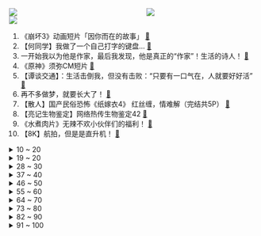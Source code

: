 <div >
	<a style="float:left;width:55%;" href = "https://github.com/anuraghazra/github-readme-stats">
	 <img src = "https://github-readme-stats.vercel.app/api?username=iuuuuuaena&theme=buefy&show_icons=true"/>
	</a>
	<a  style="float:right;width:45%" href = "https://github.com/anuraghazra/github-readme-stats">
	 <img  src="https://github-readme-stats.vercel.app/api/top-langs/?username=anuraghazra&layout=compact"/>
	</a>
	</div>

[![](https://img.shields.io/badge/jxd-@jxdgogogo.xyz-yellowgreen.svg)](https://www.jxdgogogo.xyz)<br>
1. 《崩坏3》动画短片「因你而在的故事」 [:link:](//www.bilibili.com/video/BV1fY4y1F7GL) <br>
2. 【何同学】我做了一个自己打字的键盘... [:link:](//www.bilibili.com/video/BV1W14y1b7Mq) <br>
3. 一开始我以为他是作家，最后我发现，他是真正的“作家”！生活的诗人！ [:link:](//www.bilibili.com/video/BV1eN4y157J1) <br>
4. 《原神》须弥CM短片 [:link:](//www.bilibili.com/video/BV1JN4y157MU) <br>
5. 【谭谈交通】：生活击倒我，但没有击败：“只要有一口气在，人就要好好活” [:link:](//www.bilibili.com/video/BV1pN4y1G7fG) <br>
6. 再不多做梦，就要长大了！ [:link:](//www.bilibili.com/video/BV1GU4y1C7vm) <br>
7. 【散人】国产民俗恐怖《纸嫁衣4》 红丝缠，情难解（完结共5P） [:link:](//www.bilibili.com/video/BV1jT411A7c6) <br>
8. 【亮记生物鉴定】网络热传生物鉴定42 [:link:](//www.bilibili.com/video/BV1ZG4y1Y7Cc) <br>
9. 《水煮肉片》无辣不欢小伙伴们的福利！ [:link:](//www.bilibili.com/video/BV1C14y1t7MD) <br>
10. 【8K】航拍，但是是直升机！ [:link:](//www.bilibili.com/video/BV1w14y1b7XC) <br>
<details>
<summary>10 ~ 20</summary>

11. 不敢信！瘦小的湖南妹子居然被辣哭了！ [:link:](//www.bilibili.com/video/BV1qg411k7Cp) <br>
12. 你的快递是这么丢的！ [:link:](//www.bilibili.com/video/BV1zg411k7sa) <br>
13. 【TF家族】《2022TF家族夏季运动会纪录片——凝聚》 [:link:](//www.bilibili.com/video/BV1nW4y1Y73B) <br>
14. 军情六处创始人为啥要锯子剌大腿？【硬核狠人37】 [:link:](//www.bilibili.com/video/BV1cY4y1A7kj) <br>
15. 怪我，身手太好了 [:link:](//www.bilibili.com/video/BV1uG4y1e7ZF) <br>
16. 小潮team辩论赛2【杜海皇】 [:link:](//www.bilibili.com/video/BV1AG4y1a7Ww) <br>
17. PS后期教程—酷炫涂鸦一秒匹配透视！ [:link:](//www.bilibili.com/video/BV1aN4y1579H) <br>
18. 好久没剪女生头发了… [:link:](//www.bilibili.com/video/BV16g411k7XR) <br>
19. 女人，你拿什么跟我比！ [:link:](//www.bilibili.com/video/BV1x14y1b72c) <br>
</details>
<details>
<summary>19 ~ 20</summary>

20. 我女朋友是迪拜公主 [:link:](//www.bilibili.com/video/BV14S4y1s7SU) <br>
21. 《无 缝 衔 接》 [:link:](//www.bilibili.com/video/BV1hS4y1s7u8) <br>
22. ''策划眼里的元歌'' [:link:](//www.bilibili.com/video/BV1NG4y1e7Yu) <br>
23. 因为是中医，很多人刷到我就划走了，很多人甚至不知道中医可以治疗各种结节、息肉、胃肠疾病！ [:link:](//www.bilibili.com/video/BV1uY4y1c7vz) <br>
24. 你要写洛阳，就不能只写洛阳 [:link:](//www.bilibili.com/video/BV1FV4y1477g) <br>
25. 【医案寻踪】中国人90%不适合喝牛奶？探索过程中我发现了不为人知的秘密... [:link:](//www.bilibili.com/video/BV1hY4y1c7pA) <br>
26. 做遵纪守法的好公民 [:link:](//www.bilibili.com/video/BV1kF411w719) <br>
27. 《明日方舟》EP - All hail Savior! [:link:](//www.bilibili.com/video/BV1714y1b7cm) <br>
28. 【猛男版】叮叮当当舞 怎么跟别人的不一样？ [:link:](//www.bilibili.com/video/BV1iN4y1G7dn) <br>
</details>
<details>
<summary>28 ~ 30</summary>

29. 扬子鳄本是世界独有的鳄中建筑师 ，怎么被营销号黑到只会吃雪饼了？ [:link:](//www.bilibili.com/video/BV19F411w78z) <br>
30. 搭档没了，但是瘦了！ [:link:](//www.bilibili.com/video/BV1rF411w7QF) <br>
31. 当老板在超市养猫，每天不同顾客反应太搞笑，猫:我就是被你们气胖的 [:link:](//www.bilibili.com/video/BV1wY4y1A7Th) <br>
32. 超管に駆ける [:link:](//www.bilibili.com/video/BV16G41187iU) <br>
33. 【俄罗斯街拍P28】优雅与年龄无关 | Semkavkvadrate [:link:](//www.bilibili.com/video/BV1td4y1K7iJ) <br>
34. 丁 泽 仁 统 治 K P O P [:link:](//www.bilibili.com/video/BV1bU4y1e7kq) <br>
35. 【火焰醉剑】爆肝32小时，总于让我悟出了火焰醉剑！ [:link:](//www.bilibili.com/video/BV1YF411w753) <br>
36. 狗头吧克星！折磨程度999%！LOL最低胜率折磨王！【垃圾英雄拯救计划】 [:link:](//www.bilibili.com/video/BV1mB4y1t7fe) <br>
37. 真的有人吃这玩意吗？？？！！！ [:link:](//www.bilibili.com/video/BV1qU4y1e7uP) <br>
</details>
<details>
<summary>37 ~ 40</summary>

38. 反猫德联盟势力已经完全渗透到我猫德学院 [:link:](//www.bilibili.com/video/BV1GT411A7ro) <br>
39. 踏着七色的云彩来娶你！【BUG快乐阴人流#7】 [:link:](//www.bilibili.com/video/BV1tg411y7sp) <br>
40. 我家里进坏人了！怎么办？在线等，很急！ [:link:](//www.bilibili.com/video/BV1nV4y14774) <br>
41. 这栋大楼住的全是变态！我要搬家！ [:link:](//www.bilibili.com/video/BV1ea411P7jg) <br>
42. 时隔多月未见，漠叔回村大家喜极而泣 [:link:](//www.bilibili.com/video/BV1cv4y1c7uj) <br>
43. 如何优雅的暗示媳妇儿回娘家？ [:link:](//www.bilibili.com/video/BV1wS4y1x7aC) <br>
44. 镜子蛮好的就是有点费脖子 [:link:](//www.bilibili.com/video/BV1RG4y1Y75e) <br>
45. 【鉴定网络热门同款视频】凌晨三点有8265个老人被赶出家门 [:link:](//www.bilibili.com/video/BV1rT411L7Ua) <br>
46. 你不是我的《MAMA》，你是我唯一的怒那 [:link:](//www.bilibili.com/video/BV14U4y1C7dA) <br>
</details>
<details>
<summary>46 ~ 50</summary>

47. 帅小伙自制巴斯克蛋糕，简单到直呼有手就行！ [:link:](//www.bilibili.com/video/BV1AV4y147fK) <br>
48. 试用期被辞退？这四笔钱你可别放弃！试用期快要转正时被辞退有什么补偿可以拿？#星计划# [:link:](//www.bilibili.com/video/BV18v4y1F7ck) <br>
49. 打开前请先降低音量哦！！ [:link:](//www.bilibili.com/video/BV1cB4y167B8) <br>
50. 【全明星出海】废土之海 [:link:](//www.bilibili.com/video/BV1ud4y1K7GF) <br>
51. 这不是喜剧！是抓捕毒贩现场 [:link:](//www.bilibili.com/video/BV1CS4y1s7az) <br>
52. 超平坦+惊变100天UP主接力生存【第一位】 [:link:](//www.bilibili.com/video/BV14N4y1G7LS) <br>
53. 御风 [:link:](//www.bilibili.com/video/BV1mW4y1a7gE) <br>
54. 没人能拒绝贴贴睡 但是 [:link:](//www.bilibili.com/video/BV1yg411k75L) <br>
55. 狗子：请你像只猫！！！ [:link:](//www.bilibili.com/video/BV1UF411w7Vh) <br>
</details>
<details>
<summary>55 ~ 60</summary>

56. “谁说占领道德高地的就是正义？” [:link:](//www.bilibili.com/video/BV1Jg411k7hp) <br>
57. 《你 很 拽 啊？》 [:link:](//www.bilibili.com/video/BV1aG41187D6) <br>
58. 局长觉醒 —— 「命运相连，狂欢开启  」 [:link:](//www.bilibili.com/video/BV1Md4y1m76y) <br>
59. 在德国摆摊推广中国烧烤，佩枪警察叫我停！路人还想学中文呢～ [:link:](//www.bilibili.com/video/BV1NY4y1A7PU) <br>
60. 二 次 元 获 得 百 万 粉 牌 [:link:](//www.bilibili.com/video/BV17Y4y1A7jY) <br>
61. 猫咪强制爱 [:link:](//www.bilibili.com/video/BV1QU4y1k7Ks) <br>
62. 无菌蛋是智商税吗？ [:link:](//www.bilibili.com/video/BV1FS4y1x7gq) <br>
63. 《商业鬼才》 [:link:](//www.bilibili.com/video/BV1UB4y1t7fJ) <br>
64. 见证历史！中央台发出史上首个高温红色预警，大范围超强酷热进入压轴熔炉阶段 [:link:](//www.bilibili.com/video/BV13V4y147n8) <br>
</details>
<details>
<summary>64 ~ 70</summary>

65. 荷花酥惊掉英国婆婆下巴！这么漂亮的花是用来吃的？？ [:link:](//www.bilibili.com/video/BV1VW4y1h7vH) <br>
66. 这才是国服关羽的进厂，全体目光向我看齐！【高燃集锦70期】 [:link:](//www.bilibili.com/video/BV1fB4y157yR) <br>
67. 以 负 之 名，整 顿 食 场 [:link:](//www.bilibili.com/video/BV1cv4y1c7gG) <br>
68. 痛 太痛了 [:link:](//www.bilibili.com/video/BV15N4y1578S) <br>
69. 星巴克时代的落幕！【还愿挑战ep12-星巴克】 [:link:](//www.bilibili.com/video/BV1eN4y1G77y) <br>
70. 《纸嫁衣4红丝缠》主题曲《道不得经》 [:link:](//www.bilibili.com/video/BV1pW4y1h75V) <br>
71. 原神音乐全球好评?国人骄傲作曲家陈致逸丨BGM之神丨HOPICO [:link:](//www.bilibili.com/video/BV1WY4y1c7Wx) <br>
72. 【明日方舟】“理想城：长夏狂欢季”IC-1~9平民全关卡低配攻略（含EX突袭）！阵容平民+低练度+语音详解的愉悦攻略！《明日方舟》|魔法Zc目录 [:link:](//www.bilibili.com/video/BV1bN4y1G7F5) <br>
73. 没有丑男生  只有懒男生 [:link:](//www.bilibili.com/video/BV1Gd4y1m7nw) <br>
</details>
<details>
<summary>73 ~ 80</summary>

74. 当你的老婆萨勒芬妮开始⚡️叮叮当当⚡️ 【夜喵】 [:link:](//www.bilibili.com/video/BV14Y4y1c7L3) <br>
75. 火鸡面甘蔗汁绝配组合 [:link:](//www.bilibili.com/video/BV1Pv4y1c7eo) <br>
76. 【原神】3.0前瞻直播终于来了！大伟哥亲自上阵，300原石不要忘记领！ [:link:](//www.bilibili.com/video/BV1TT411A79G) <br>
77. Shadow Of The Sun  (cover） [:link:](//www.bilibili.com/video/BV1414y1b7zc) <br>
78. 那晚散步的路上对着这个曾经幻想过9999次的画面发了好久的呆。 [:link:](//www.bilibili.com/video/BV1ag411k7i6) <br>
79. 【原神夜店风】可 爱 女 人～ [:link:](//www.bilibili.com/video/BV16T411L71F) <br>
80. “iPhone 14 Pro开箱上手：真漂亮！” [:link:](//www.bilibili.com/video/BV1bB4y157GZ) <br>
81. 开摆、抄袭、烂活儿不断，它真没救了？《中国小品群英汇》下 [:link:](//www.bilibili.com/video/BV1iP411L7Du) <br>
82. 当疆域阿力木遇到网络热门营销号 [:link:](//www.bilibili.com/video/BV1Dv4y1F7pt) <br>
</details>
<details>
<summary>82 ~ 90</summary>

83. 帮盗月社沐上减掉12斤，顿顿外卖，大鱼大肉，喜笑颜开 [:link:](//www.bilibili.com/video/BV1Fd4y1o7ge) <br>
84. 你的原神太假了？再说假我扔鞋子了！！！ [:link:](//www.bilibili.com/video/BV1sU4y1C7jr) <br>
85. 不会真的有人在B站看恋综吧？！ [:link:](//www.bilibili.com/video/BV1FW4y1h7qZ) <br>
86. 换地图了，兄弟们 [:link:](//www.bilibili.com/video/BV1oT411w7jq) <br>
87. 鉴定网络热门艺术（25） [:link:](//www.bilibili.com/video/BV1St4y1g7w7) <br>
88. 大家好，我是Reol，今天正式入驻B站啦，以后请多多关照~ [:link:](//www.bilibili.com/video/BV1sN4y157UF) <br>
89. 性   别   大   转   换 ！！！ [:link:](//www.bilibili.com/video/BV1z14y1b7z2) <br>
90. 这是你们逼我的！! [:link:](//www.bilibili.com/video/BV1nV4y147Wy) <br>
91. 羊爱洗澡 肉质好好 [:link:](//www.bilibili.com/video/BV1kB4y157fS) <br>
</details>
<details>
<summary>91 ~ 100</summary>

92. 我们看到的只是它蹭对了好心人，看不到的是蹭错了多少双腿，多少无情，就像当年的千寻，以为蹭一下就有好吃的 [:link:](//www.bilibili.com/video/BV1mB4y1t7V4) <br>
93. 能量守恒问题 [:link:](//www.bilibili.com/video/BV1nT411A7M7) <br>
94. 窑坝街毛血旺  厨子探店¥226 [:link:](//www.bilibili.com/video/BV1Vd4y1K7Qi) <br>
95. 虽然有点扫兴，可是我还的说！各位小伙伴得抓紧写作业了啊！ [:link:](//www.bilibili.com/video/BV1KB4y1L7Qw) <br>
96. 【不止游戏】国际象棋的“皇后”为什么那么强？ [:link:](//www.bilibili.com/video/BV1od4y1A7pd) <br>
97. 延安突查肯德基（全长29分零7秒） [:link:](//www.bilibili.com/video/BV1mW4y1a7m3) <br>
98. 【基德】史上最神秘天体！宇宙大爆炸竟然是白洞？ [:link:](//www.bilibili.com/video/BV1vP411L7o7) <br>
99. 【崩坏3】爱莉希雅的化妆小课堂 [:link:](//www.bilibili.com/video/BV12T411w7CN) <br>
100. ⚡看爷用原神全五十一位角色给你耍个把戏⚡ [:link:](//www.bilibili.com/video/BV1pN4y1G7tX) <br>
</details>
